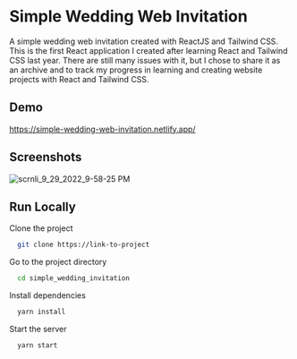 # Simple Wedding Web Invitation

A simple wedding web invitation created with ReactJS and Tailwind CSS. This is the first React application I created after learning React and Tailwind CSS last year.
There are still many issues with it, but I chose to share it as an archive and to track my progress in learning and creating website projects with React and Tailwind CSS.


## Demo

https://simple-wedding-web-invitation.netlify.app/


## Screenshots

![scrnli_9_29_2022_9-58-25 PM](https://user-images.githubusercontent.com/69719643/193068495-63fbd4b2-35f4-4ef4-b14e-15050c289b2b.png)


## Run Locally

Clone the project

```bash
  git clone https://link-to-project
```

Go to the project directory

```bash
  cd simple_wedding_invitation
```

Install dependencies

```bash
  yarn install
```

Start the server

```bash
  yarn start
```

